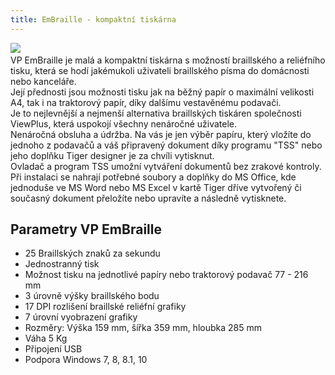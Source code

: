 ```yaml
---
title: EmBraille - kompaktní tiskárna
---
```


[![](/soubory/EmBraille.jpg)](/soubory/EmBraille.jpg)    
VP EmBraille je malá a kompaktní tiskárna s možností braillského a reliéfního tisku, která se hodí jakémukoli uživateli braillského písma do domácnosti nebo kanceláře.  
Její přednosti jsou možnosti tisku jak na běžný papír o maximální velikosti A4, tak i na traktorový papír, díky dalšímu vestavěnému podavači.  
Je to nejlevnější a nejmenší alternativa braillských tiskáren společnosti ViewPlus, která uspokojí všechny nenáročné uživatele.  
Nenáročná obsluha a údržba. Na vás je jen výběr papíru, který vložíte do jednoho z podavačů a váš připravený dokument díky programu "TSS" nebo jeho doplňku Tiger designer je za chvíli vytisknut.  
Ovladač a program TSS umožní vytváření dokumentů bez zrakové kontroly.  
Při instalaci se nahrají potřebné soubory a doplňky do MS Office, kde jednoduše ve MS Word nebo MS Excel v kartě Tiger dříve vytvořený či současný dokument přeložíte nebo upravíte a následně vytisknete.  
  

## Parametry VP EmBraille

  
- 25 Braillských znaků za sekundu  
- Jednostranný tisk  
- Možnost tisku na jednotlivé papíry nebo traktorový podavač 77 - 216 mm  
- 3 úrovně výšky braillského bodu  
- 17 DPI rozlišení braillské reliéfní grafiky  
- 7 úrovní vyobrazení grafiky  
- Rozměry: Výška 159 mm, šířka 359 mm, hloubka 285 mm  
- Váha 5 Kg  
- Připojení USB  
- Podpora Windows 7, 8, 8.1, 10  

